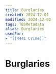 ```yaml
---
title: Burglaries
created: 2024-12-02
modified: 2024-12-02
tags: TBSMetadata
alias: Burglaries
usedFor:
- "[[4441 Crime]]"
---
```

# Burglaries
